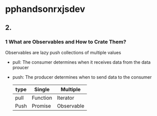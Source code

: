 # pphandsonrxjsdev
## 2.
### 1 What are Observables and How to Crate Them?
Observables are lazy push collections of multiple values
- pull: The consumer determines when it receives data from the data proucer
- push: The producer determines when to send data to the consumer

  
  type|Single|Multiple
  ---|---|---
  pull|Function|Iterator
  Push|Promise|Observable
